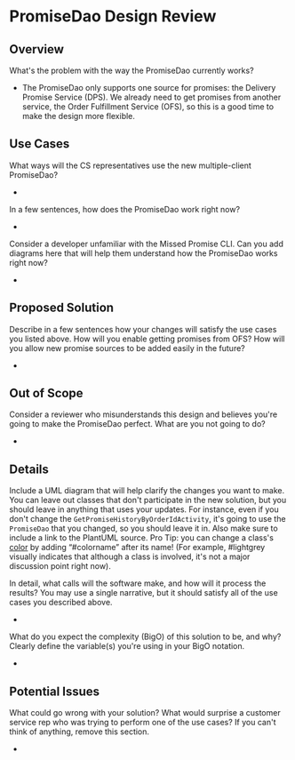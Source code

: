 # PromiseDao Design Review

## Overview

What's the problem with the way the PromiseDao currently works?

- The PromiseDao only supports one source for promises: the Delivery Promise Service (DPS). We already need to get promises from another service, the Order Fulfillment Service (OFS), so this is a good time to make the design more flexible. 

## Use Cases

What ways will the CS representatives use the new multiple-client PromiseDao?

- 

In a few sentences, how does the PromiseDao work right now?

- 

Consider a developer unfamiliar with the Missed Promise CLI. Can you add diagrams here that will help them understand how the PromiseDao works right now?

- 

## Proposed Solution

Describe in a few sentences how your changes will satisfy the use cases you listed above. How will you enable getting promises from OFS? How will you allow new promise sources to be added easily in the future?

- 

## Out of Scope

Consider a reviewer who misunderstands this design and believes you're going to make the PromiseDao perfect. What are you not going to do? 

- 

## Details

Include a UML diagram that will help clarify the changes you want to make.
You can leave out classes that don't participate in the new solution, but you should leave in anything that uses your updates. For instance, even if you don't change the `GetPromiseHistoryByOrderIdActivity`, it's going to use the `PromiseDao` that you changed, so you should leave it in. Also make sure to include a link to the PlantUML source. Pro Tip: you can change a class's [color](http://plantuml.com/color) by adding “#colorname” after its name! (For example, #lightgrey visually indicates that although a class is involved, it's not a major discussion point right now).

In detail, what calls will the software make, and how will it process the results? You may use a single narrative, but it should satisfy all of the use cases you described above.

- 

What do you expect the complexity (BigO) of this solution to be, and why? Clearly define the variable(s) you're using in your BigO notation.

- 

## Potential Issues

What could go wrong with your solution? What would surprise a customer service rep who was trying to perform one of the use cases? If you can't think of anything, remove this section.

- 
